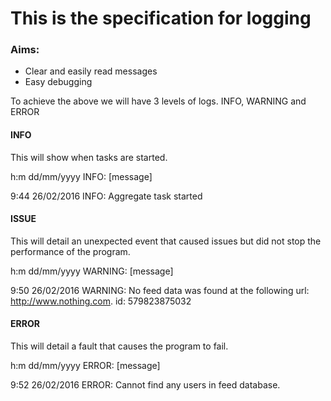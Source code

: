 # This is the specification for logging

### Aims:
* Clear and easily read messages
* Easy debugging

To achieve the above we will have 3 levels of logs. INFO, WARNING and ERROR

#### INFO
This will show when tasks are started.

h:m dd/mm/yyyy INFO: [message]

9:44 26/02/2016 INFO: Aggregate task started

#### ISSUE
This will detail an unexpected event that caused issues but did not stop the performance of the program.

h:m dd/mm/yyyy WARNING: [message]

9:50 26/02/2016 WARNING: No feed data was found at the following url: http://www.nothing.com.  id: 579823875032

#### ERROR
This will detail a fault that causes the program to fail.

h:m dd/mm/yyyy ERROR: [message]

9:52 26/02/2016 ERROR: Cannot find any users in feed database.
